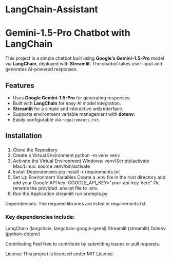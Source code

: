 # LangChain-Assistant
# Gemini-1.5-Pro Chatbot with LangChain 

This project is a simple chatbot built using **Google's Gemini-1.5-Pro** model via **LangChain**, deployed with **Streamlit**. The chatbot takes user input and generates AI-powered responses.

## Features
- Uses **Google Gemini-1.5-Pro** for generating responses.
- Built with **LangChain** for easy AI model integration.
- **Streamlit** for a simple and interactive web interface.
- Supports environment variable management with **dotenv**.
- Easily configurable via `requirements.txt`.

## Installation  

###
1. Clone the Repository  
2. Create a Virtual Environment
python -m venv venv
3. Activate the Virtual Environment
Windows:
venv\Scripts\activate
Mac/Linux:
source venv/bin/activate
4. Install Dependencies
pip install -r requirements.txt
5. Set Up Environment Variables
Create a .env file in the root directory and add your Google API key:
GOOGLE_API_KEY="your-api-key-here"
Or, rename the provided .env.txt file to .env.
6. Run the Application
streamlit run prompts.py
 
Dependencies:
The required libraries are listed in requirements.txt.

### Key dependencies include:

LangChain (langchain, langchain-google-genai)
Streamlit (streamlit)
Dotenv (python-dotenv)

Contributing
Feel free to contribute by submitting issues or pull requests.

License
This project is licensed under MIT License.

